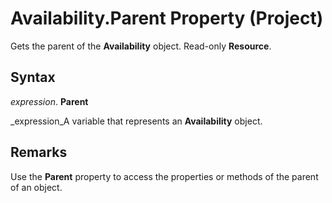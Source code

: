 
# Availability.Parent Property (Project)

Gets the parent of the  **Availability** object. Read-only **Resource**.


## Syntax

 _expression_. **Parent**

 _expression_A variable that represents an  **Availability** object.


## Remarks

Use the  **Parent** property to access the properties or methods of the parent of an object.

